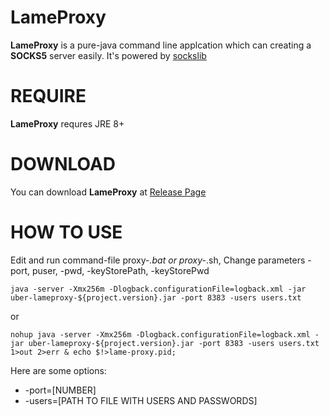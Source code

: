 # LameProxy

**LameProxy** is a pure-java command line applcation which can creating a **SOCKS5** server easily. It's powered by [sockslib](https://github.com/fengyouchao/sockslib)

# REQUIRE

**LameProxy** requres JRE 8+

# DOWNLOAD

You can download **LameProxy** at [Release Page](https://github.com/Manjago/LameProxy/releases)

# HOW TO USE
Edit and run command-file proxy-*.bat or proxy-*.sh,  Change parameters -port, puser, -pwd, -keyStorePath, -keyStorePwd

	java -server -Xmx256m -Dlogback.configurationFile=logback.xml -jar uber-lameproxy-${project.version}.jar -port 8383 -users users.txt
	
or	

	nohup java -server -Xmx256m -Dlogback.configurationFile=logback.xml -jar uber-lameproxy-${project.version}.jar -port 8383 -users users.txt 1>out 2>err & echo $!>lame-proxy.pid;
	
Here are some options:

- -port=[NUMBER]
- -users=[PATH TO FILE WITH USERS AND PASSWORDS]